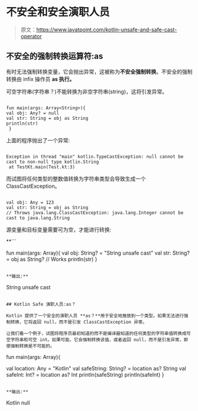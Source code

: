 # 不安全和安全演职人员

> 原文：<https://www.javatpoint.com/kotlin-unsafe-and-safe-cast-operator>

## 不安全的强制转换运算符:as

有时无法强制转换变量，它会抛出异常，这被称为**不安全强制转换**。不安全的强制转换由 infix 操作员 **as 执行。**

可空字符串(字符串？)不能转换为非空字符串(string)，这将引发异常。

```

fun main(args: Array<String>){
val obj: Any? = null
val str: String = obj as String
println(str)
 }

```

上面的程序抛出了一个异常:

```

Exception in thread "main" kotlin.TypeCastException: null cannot be cast to non-null type kotlin.String
 at TestKt.main(Test.kt:3)

```

而试图将任何类型的整数值转换为字符串类型会导致生成一个 ClassCastException。

```

val obj: Any = 123
val str: String = obj as String 
// Throws java.lang.ClassCastException: java.lang.Integer cannot be cast to java.lang.String

```

源变量和目标变量需要可为空，才能进行转换:

 **```

fun main(args: Array<String>){
val obj: String? = "String unsafe cast"
val str: String? = obj as String? // Works
println(str)
}

```

**输出:**

```
String unsafe cast

```

## Kotlin Safe 演职人员:as？

Kotlin 提供了一个安全的演职人员 **as？**用于安全地施放到一个类型。如果无法进行强制转换，它将返回 null，而不是引发 ClassCastException 异常。

让我们看一个例子，试图将程序员最初知道的而不是编译器知道的任何类型的字符串值转换成可空字符串和可空 int。如果可能，它会强制转换该值，或者返回 null，而不是引发异常，即使强制转换是不可能的。

```

fun main(args: Array<String>){

val location: Any = "Kotlin"
val safeString: String? = location as? String
val safeInt: Int? = location as? Int
println(safeString)
println(safeInt)
}

```

**输出:**

```
Kotlin
null

```**